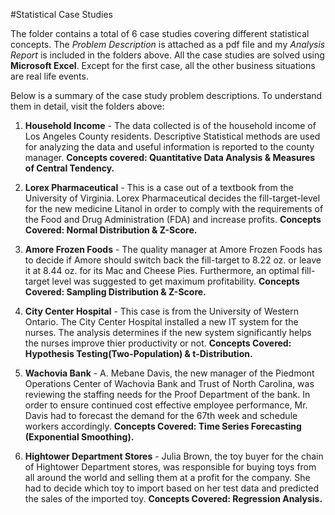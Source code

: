 #Statistical Case Studies

The folder contains a total of 6 case studies covering different statistical concepts. The *Problem Description* is attached as a pdf file and my *Analysis Report* is included in the folders above. All the case studies are solved using **Microsoft Excel**. Except for the first case, all the other business situations are real life events. 


Below is a summary of the case study problem descriptions. To understand them in detail, visit the folders above:

1. **Household Income** - The data collected is of the household income of Los Angeles County residents. Descriptive Statistical methods are used for analyzing the data and useful information is reported to the county manager. **Concepts covered: Quantitative Data Analysis & Measures of Central Tendency.** 

2. **Lorex Pharmaceutical** - This is a case out of a textbook from the University of Virginia. Lorex Pharmaceutical decides the fill-target-level for the new medicine Litanol in order to comply with the requirements of the Food and Drug Administration (FDA) and increase profits. **Concepts Covered: Normal Distribution & Z-Score.**

3. **Amore Frozen Foods** - The quality manager at Amore Frozen Foods has to decide if Amore should switch back the fill-target to 8.22 oz. or leave it at 8.44 oz. for its Mac and Cheese Pies. Furthermore, an optimal fill-target level was suggested to get maximum profitability. **Concepts Covered: Sampling Distribution & Z-Score.**

4. **City Center Hospital** - This case is from the University of Western Ontario. The City Center Hospital installed a new IT system for the nurses. The analysis determines if the new system significantly helps the nurses improve thier productivity or not. **Concepts Covered: Hypothesis Testing(Two-Population) & t-Distribution.**

5. **Wachovia Bank** - A. Mebane Davis, the new manager of the Piedmont Operations Center of Wachovia Bank and Trust of North Carolina, was reviewing the staffing needs for the Proof Department of the bank. In order to ensure continued cost effective employee performance, Mr. Davis had to forecast the demand for the 67th week and schedule workers accordingly. **Concepts Covered: Time Series Forecasting (Exponential Smoothing).**

6. **Hightower Department Stores** - Julia Brown, the toy buyer for the chain of Hightower Department stores, was responsible for
buying toys from all around the world and selling them at a profit for the company. She had to decide which toy to import based on her test data and predicted the sales of the imported toy. **Concepts Covered: Regression Analysis.**